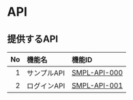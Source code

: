 # API

## 提供するAPI

| No | 機能名     | 機能ID                                              |
|---:|:--------|:--------------------------------------------------|
|  1 | サンプルAPI | [SMPL-API-000](features/SMPL-API-000_template.md) |
|  2 | ログインAPI | [SMPL-API-001](features/SMPL-API-001.md)          |
